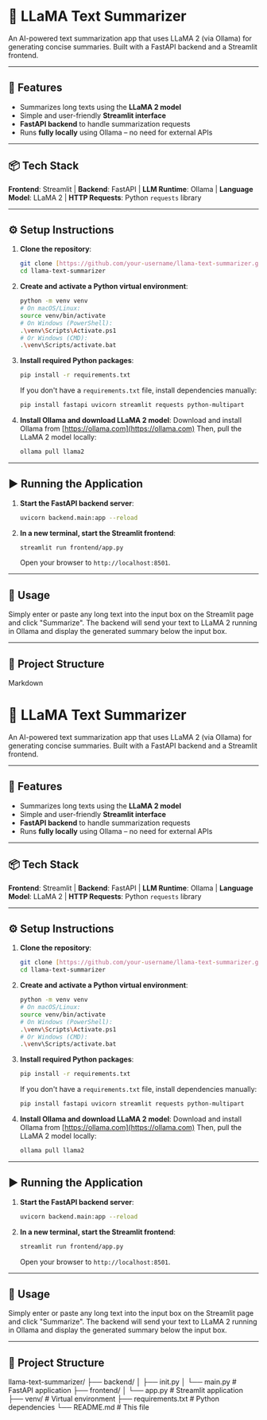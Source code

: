 # 🧠 LLaMA Text Summarizer

An AI-powered text summarization app that uses LLaMA 2 (via Ollama) for generating concise summaries. Built with a FastAPI backend and a Streamlit frontend.

---

## 🚀 Features

* Summarizes long texts using the **LLaMA 2 model**
* Simple and user-friendly **Streamlit interface**
* **FastAPI backend** to handle summarization requests
* Runs **fully locally** using Ollama – no need for external APIs

---

## 📦 Tech Stack

**Frontend**: Streamlit | **Backend**: FastAPI | **LLM Runtime**: Ollama | **Language Model**: LLaMA 2 | **HTTP Requests**: Python `requests` library

---

## ⚙️ Setup Instructions

1.  **Clone the repository**:
    ```bash
    git clone [https://github.com/your-username/llama-text-summarizer.git](https://github.com/your-username/llama-text-summarizer.git)
    cd llama-text-summarizer
    ```

2.  **Create and activate a Python virtual environment**:
    ```bash
    python -m venv venv
    # On macOS/Linux:
    source venv/bin/activate
    # On Windows (PowerShell):
    .\venv\Scripts\Activate.ps1
    # Or Windows (CMD):
    .\venv\Scripts/activate.bat
    ```

3.  **Install required Python packages**:
    ```bash
    pip install -r requirements.txt
    ```
    If you don't have a `requirements.txt` file, install dependencies manually:
    ```bash
    pip install fastapi uvicorn streamlit requests python-multipart
    ```

4.  **Install Ollama and download LLaMA 2 model**:
    Download and install Ollama from [https://ollama.com](https://ollama.com)
    Then, pull the LLaMA 2 model locally:
    ```bash
    ollama pull llama2
    ```

---

## ▶️ Running the Application

1.  **Start the FastAPI backend server**:
    ```bash
    uvicorn backend.main:app --reload
    ```

2.  **In a new terminal, start the Streamlit frontend**:
    ```bash
    streamlit run frontend/app.py
    ```
    Open your browser to `http://localhost:8501`.

---

## 📝 Usage

Simply enter or paste any long text into the input box on the Streamlit page and click "Summarize". The backend will send your text to LLaMA 2 running in Ollama and display the generated summary below the input box.

---

## 📁 Project Structure
Markdown

# 🧠 LLaMA Text Summarizer

An AI-powered text summarization app that uses LLaMA 2 (via Ollama) for generating concise summaries. Built with a FastAPI backend and a Streamlit frontend.

---

## 🚀 Features

* Summarizes long texts using the **LLaMA 2 model**
* Simple and user-friendly **Streamlit interface**
* **FastAPI backend** to handle summarization requests
* Runs **fully locally** using Ollama – no need for external APIs

---

## 📦 Tech Stack

**Frontend**: Streamlit | **Backend**: FastAPI | **LLM Runtime**: Ollama | **Language Model**: LLaMA 2 | **HTTP Requests**: Python `requests` library

---

## ⚙️ Setup Instructions

1.  **Clone the repository**:
    ```bash
    git clone [https://github.com/your-username/llama-text-summarizer.git](https://github.com/your-username/llama-text-summarizer.git)
    cd llama-text-summarizer
    ```

2.  **Create and activate a Python virtual environment**:
    ```bash
    python -m venv venv
    # On macOS/Linux:
    source venv/bin/activate
    # On Windows (PowerShell):
    .\venv\Scripts\Activate.ps1
    # Or Windows (CMD):
    .\venv\Scripts/activate.bat
    ```

3.  **Install required Python packages**:
    ```bash
    pip install -r requirements.txt
    ```
    If you don't have a `requirements.txt` file, install dependencies manually:
    ```bash
    pip install fastapi uvicorn streamlit requests python-multipart
    ```

4.  **Install Ollama and download LLaMA 2 model**:
    Download and install Ollama from [https://ollama.com](https://ollama.com)
    Then, pull the LLaMA 2 model locally:
    ```bash
    ollama pull llama2
    ```

---

## ▶️ Running the Application

1.  **Start the FastAPI backend server**:
    ```bash
    uvicorn backend.main:app --reload
    ```

2.  **In a new terminal, start the Streamlit frontend**:
    ```bash
    streamlit run frontend/app.py
    ```
    Open your browser to `http://localhost:8501`.

---

## 📝 Usage

Simply enter or paste any long text into the input box on the Streamlit page and click "Summarize". The backend will send your text to LLaMA 2 running in Ollama and display the generated summary below the input box.

---

## 📁 Project Structure

llama-text-summarizer/
├── backend/
│   ├── init.py
│   └── main.py          # FastAPI application
├── frontend/
│   └── app.py           # Streamlit application
├── venv/                # Virtual environment
├── requirements.txt     # Python dependencies
└── README.md            # This file

